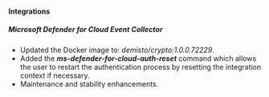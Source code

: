 
#### Integrations

##### Microsoft Defender for Cloud Event Collector
- Updated the Docker image to: *demisto/crypto:1.0.0.72229*.
- Added the ***ms-defender-for-cloud-auth-reset*** command which allows the user to restart the authentication process by resetting the integration context if necessary.
- Maintenance and stability enhancements.